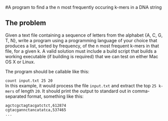 #A program to find a the n most frequently occuring k-mers in a DNA string

## The problem
Given a text file containing a sequence of letters from the alphabet {A, C, G, T, N}, write a program using a programming language of your choice that produces a list, sorted by frequency, of the n most frequent k-mers in that file, for a given k. A valid solution must include a build script that builds a working executable (if building is required) that we can test on either Mac OS X or Linux.

The program should be callable like this:

`count input.txt 25 20`  
In this example, it would process the file `input.txt` and extract the top `25 k-mers` of length `20`. It should print the output to standard out in comma-separated format, something like this:

```
agctcgctagtacgatctct,612874
cgtacgannctancatatca,537465
...
```
